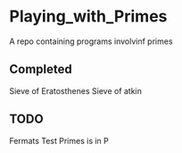 # Playing_with_Primes
A repo containing programs involvinf primes

## Completed

Sieve of Eratosthenes
Sieve of atkin

## TODO
Fermats Test
Primes is in P
